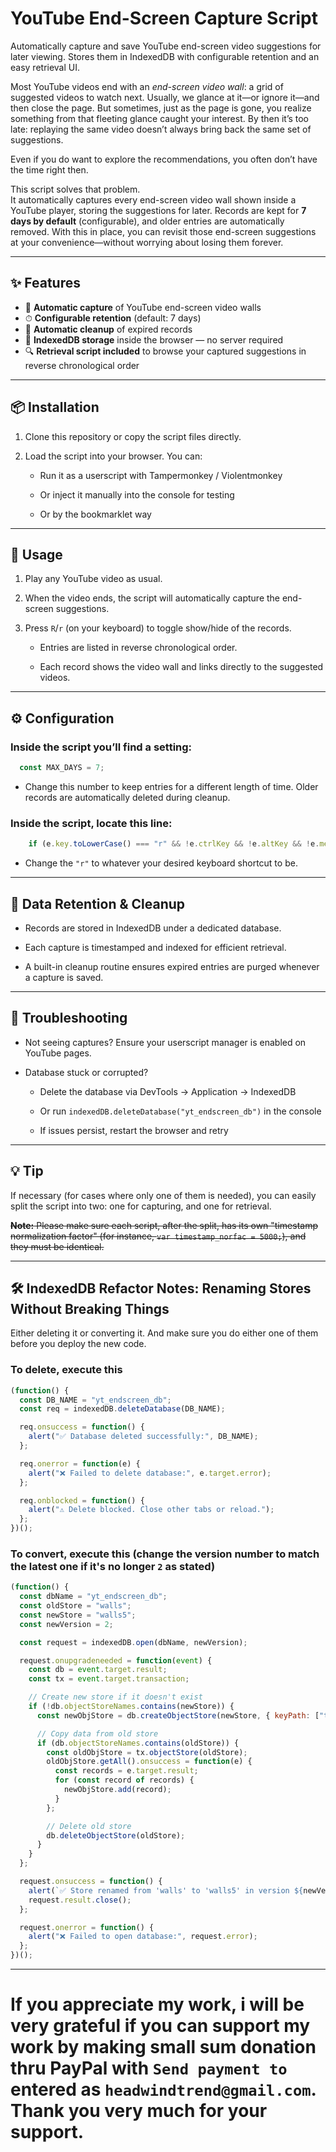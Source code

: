 # YouTube End-Screen Capture Script
Automatically capture and save YouTube end-screen video suggestions for later viewing. Stores them in IndexedDB with configurable retention and an easy retrieval UI.

Most YouTube videos end with an *end-screen video wall*: a grid of suggested videos to watch next. Usually, we glance at it—or ignore it—and then close the page. But sometimes, just as the page is gone, you realize something from that fleeting glance caught your interest. By then it’s too late: replaying the same video doesn’t always bring back the same set of suggestions.

Even if you do want to explore the recommendations, you often don’t have the time right then.

This script solves that problem.  
It automatically captures every end-screen video wall shown inside a YouTube player, storing the suggestions for later. Records are kept for **7 days by default** (configurable), and older entries are automatically removed. With this in place, you can revisit those end-screen suggestions at your convenience—without worrying about losing them forever.

---

## ✨ Features

- 🔄 **Automatic capture** of YouTube end-screen video walls  
- ⏱ **Configurable retention** (default: 7 days)  
- 🧹 **Automatic cleanup** of expired records  
- 📂 **IndexedDB storage** inside the browser — no server required  
- 🔍 **Retrieval script included** to browse your captured suggestions in reverse chronological order  

---

## 📦 Installation

1. Clone this repository or copy the script files directly.  

2. Load the script into your browser. You can:

   - Run it as a userscript with Tampermonkey / Violentmonkey

   - Or inject it manually into the console for testing

   - Or by the bookmarklet way

---

## 🚀 Usage

1. Play any YouTube video as usual.

2. When the video ends, the script will automatically capture the end-screen suggestions.

3. Press `R`/`r` (on your keyboard) to toggle show/hide of the records.

   - Entries are listed in reverse chronological order.

   - Each record shows the video wall and links directly to the suggested videos.

---

## ⚙ Configuration

### Inside the script you’ll find a setting:
```js
  const MAX_DAYS = 7;
```
   - Change this number to keep entries for a different length of time.
Older records are automatically deleted during cleanup.

### Inside the script, locate this line:
```js
    if (e.key.toLowerCase() === "r" && !e.ctrlKey && !e.altKey && !e.metaKey) {
```
   - Change the `"r"` to whatever your desired keyboard shortcut to be.

---

## 🧹 Data Retention & Cleanup

- Records are stored in IndexedDB under a dedicated database.

- Each capture is timestamped and indexed for efficient retrieval.

- A built-in cleanup routine ensures expired entries are purged whenever a capture is saved.

---

## 🐞 Troubleshooting

- Not seeing captures?
  Ensure your userscript manager is enabled on YouTube pages.

- Database stuck or corrupted?

  - Delete the database via DevTools → Application → IndexedDB

  - Or run `indexedDB.deleteDatabase("yt_endscreen_db")` in the console

  - If issues persist, restart the browser and retry

---

## 💡 Tip

If necessary (for cases where only one of them is needed), you can easily split the script into two: one for capturing, and one for retrieval.

~~**Note:** Please make sure each script, after the split, has its own "timestamp normalization factor" (for instance, `var timestamp_norfac = 5000;`), and they must be identical.~~

---

## 🛠️ IndexedDB Refactor Notes: Renaming Stores Without Breaking Things

Either deleting it or converting it. And make sure you do either one of them before you deploy the new code.
### To delete, execute this
```js
(function() {
  const DB_NAME = "yt_endscreen_db";
  const req = indexedDB.deleteDatabase(DB_NAME);

  req.onsuccess = function() {
    alert("✅ Database deleted successfully:", DB_NAME);
  };

  req.onerror = function(e) {
    alert("❌ Failed to delete database:", e.target.error);
  };

  req.onblocked = function() {
    alert("⚠️ Delete blocked. Close other tabs or reload.");
  };
})();
```
### To convert, execute this (change the version number to match the latest one if it's no longer `2` as stated)
```js
(function() {
  const dbName = "yt_endscreen_db";
  const oldStore = "walls";
  const newStore = "walls5";
  const newVersion = 2;

  const request = indexedDB.open(dbName, newVersion);

  request.onupgradeneeded = function(event) {
    const db = event.target.result;
    const tx = event.target.transaction;

    // Create new store if it doesn't exist
    if (!db.objectStoreNames.contains(newStore)) {
      const newObjStore = db.createObjectStore(newStore, { keyPath: ["timestamp", "videoId"] });

      // Copy data from old store
      if (db.objectStoreNames.contains(oldStore)) {
        const oldObjStore = tx.objectStore(oldStore);
        oldObjStore.getAll().onsuccess = function(e) {
          const records = e.target.result;
          for (const record of records) {
            newObjStore.add(record);
          }
        };

        // Delete old store
        db.deleteObjectStore(oldStore);
      }
    }
  };

  request.onsuccess = function() {
    alert(`✅ Store renamed from 'walls' to 'walls5' in version ${newVersion}.`);
    request.result.close();
  };

  request.onerror = function() {
    alert("❌ Failed to open database:", request.error);
  };
})();
```

---

# If you appreciate my work, i will be very grateful if you can support my work by making small sum donation thru PayPal with `Send payment to` entered as `headwindtrend@gmail.com`. Thank you very much for your support.
